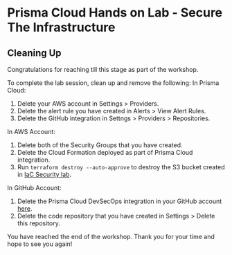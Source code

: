 # Prisma Cloud Hands on Lab - Secure The Infrastructure
## Cleaning Up

Congratulations for reaching till this stage as part of the workshop. 

To complete the lab session, clean up and remove the following:
In Prisma Cloud:
1. Delete your AWS account in Settings > Providers.
2. Delete the alert rule you have created in Alerts > View Alert Rules.
3. Delete the GitHub integration in Settngs > Providers > Repositories.

In AWS Account:
1. Delete both of the Security Groups that you have created.
2. Delete the Cloud Formation deployed as part of Prisma Cloud integration.
3. Run ```terraform destroy --auto-approve``` to destroy the S3 bucket created in [IaC Security lab](/15-IaCSecurity.md). 

In GitHub Account:
1. Delete the Prisma Cloud DevSecOps integration in your GitHub account [here](https://github.com/settings/installations).
2. Delete the code repository that you have created in Settings > Delete this repository. 

You have reached the end of the workshop. Thank you for your time and hope to see you again!